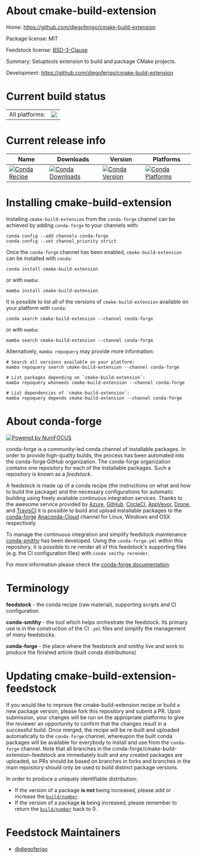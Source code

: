 About cmake-build-extension
===========================

Home: https://github.com/diegoferigo/cmake-build-extension

Package license: MIT

Feedstock license: [BSD-3-Clause](https://github.com/conda-forge/cmake-build-extension-feedstock/blob/main/LICENSE.txt)

Summary: Setuptools extension to build and package CMake projects.

Development: https://github.com/diegoferigo/cmake-build-extension

Current build status
====================


<table><tr><td>All platforms:</td>
    <td>
      <a href="https://dev.azure.com/conda-forge/feedstock-builds/_build/latest?definitionId=14248&branchName=main">
        <img src="https://dev.azure.com/conda-forge/feedstock-builds/_apis/build/status/cmake-build-extension-feedstock?branchName=main">
      </a>
    </td>
  </tr>
</table>

Current release info
====================

| Name | Downloads | Version | Platforms |
| --- | --- | --- | --- |
| [![Conda Recipe](https://img.shields.io/badge/recipe-cmake--build--extension-green.svg)](https://anaconda.org/conda-forge/cmake-build-extension) | [![Conda Downloads](https://img.shields.io/conda/dn/conda-forge/cmake-build-extension.svg)](https://anaconda.org/conda-forge/cmake-build-extension) | [![Conda Version](https://img.shields.io/conda/vn/conda-forge/cmake-build-extension.svg)](https://anaconda.org/conda-forge/cmake-build-extension) | [![Conda Platforms](https://img.shields.io/conda/pn/conda-forge/cmake-build-extension.svg)](https://anaconda.org/conda-forge/cmake-build-extension) |

Installing cmake-build-extension
================================

Installing `cmake-build-extension` from the `conda-forge` channel can be achieved by adding `conda-forge` to your channels with:

```
conda config --add channels conda-forge
conda config --set channel_priority strict
```

Once the `conda-forge` channel has been enabled, `cmake-build-extension` can be installed with `conda`:

```
conda install cmake-build-extension
```

or with `mamba`:

```
mamba install cmake-build-extension
```

It is possible to list all of the versions of `cmake-build-extension` available on your platform with `conda`:

```
conda search cmake-build-extension --channel conda-forge
```

or with `mamba`:

```
mamba search cmake-build-extension --channel conda-forge
```

Alternatively, `mamba repoquery` may provide more information:

```
# Search all versions available on your platform:
mamba repoquery search cmake-build-extension --channel conda-forge

# List packages depending on `cmake-build-extension`:
mamba repoquery whoneeds cmake-build-extension --channel conda-forge

# List dependencies of `cmake-build-extension`:
mamba repoquery depends cmake-build-extension --channel conda-forge
```


About conda-forge
=================

[![Powered by
NumFOCUS](https://img.shields.io/badge/powered%20by-NumFOCUS-orange.svg?style=flat&colorA=E1523D&colorB=007D8A)](https://numfocus.org)

conda-forge is a community-led conda channel of installable packages.
In order to provide high-quality builds, the process has been automated into the
conda-forge GitHub organization. The conda-forge organization contains one repository
for each of the installable packages. Such a repository is known as a *feedstock*.

A feedstock is made up of a conda recipe (the instructions on what and how to build
the package) and the necessary configurations for automatic building using freely
available continuous integration services. Thanks to the awesome service provided by
[Azure](https://azure.microsoft.com/en-us/services/devops/), [GitHub](https://github.com/),
[CircleCI](https://circleci.com/), [AppVeyor](https://www.appveyor.com/),
[Drone](https://cloud.drone.io/welcome), and [TravisCI](https://travis-ci.com/)
it is possible to build and upload installable packages to the
[conda-forge](https://anaconda.org/conda-forge) [Anaconda-Cloud](https://anaconda.org/)
channel for Linux, Windows and OSX respectively.

To manage the continuous integration and simplify feedstock maintenance
[conda-smithy](https://github.com/conda-forge/conda-smithy) has been developed.
Using the ``conda-forge.yml`` within this repository, it is possible to re-render all of
this feedstock's supporting files (e.g. the CI configuration files) with ``conda smithy rerender``.

For more information please check the [conda-forge documentation](https://conda-forge.org/docs/).

Terminology
===========

**feedstock** - the conda recipe (raw material), supporting scripts and CI configuration.

**conda-smithy** - the tool which helps orchestrate the feedstock.
                   Its primary use is in the construction of the CI ``.yml`` files
                   and simplify the management of *many* feedstocks.

**conda-forge** - the place where the feedstock and smithy live and work to
                  produce the finished article (built conda distributions)


Updating cmake-build-extension-feedstock
========================================

If you would like to improve the cmake-build-extension recipe or build a new
package version, please fork this repository and submit a PR. Upon submission,
your changes will be run on the appropriate platforms to give the reviewer an
opportunity to confirm that the changes result in a successful build. Once
merged, the recipe will be re-built and uploaded automatically to the
`conda-forge` channel, whereupon the built conda packages will be available for
everybody to install and use from the `conda-forge` channel.
Note that all branches in the conda-forge/cmake-build-extension-feedstock are
immediately built and any created packages are uploaded, so PRs should be based
on branches in forks and branches in the main repository should only be used to
build distinct package versions.

In order to produce a uniquely identifiable distribution:
 * If the version of a package **is not** being increased, please add or increase
   the [``build/number``](https://docs.conda.io/projects/conda-build/en/latest/resources/define-metadata.html#build-number-and-string).
 * If the version of a package **is** being increased, please remember to return
   the [``build/number``](https://docs.conda.io/projects/conda-build/en/latest/resources/define-metadata.html#build-number-and-string)
   back to 0.

Feedstock Maintainers
=====================

* [@diegoferigo](https://github.com/diegoferigo/)

